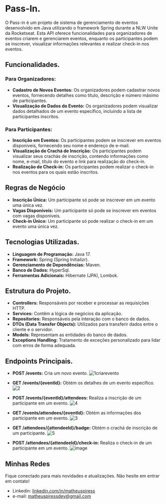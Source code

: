 # Pass-In.
O Pass-in é um projeto de sistema de gerenciamento de eventos desenvolvido em Java utilizando o framework Spring durante a NLW Unite da Rocketseat. Esta API oferece funcionalidades para organizadores de eventos criarem e gerenciarem eventos, enquanto os participantes podem se inscrever, visualizar informações relevantes e realizar check-in nos eventos.

## Funcionalidades.

### Para Organizadores:

- **Cadastro de Novos Eventos:** Os organizadores podem cadastrar novos eventos, fornecendo detalhes como título, descrição e número máximo de participantes.
- **Visualização de Dados do Evento:** Os organizadores podem visualizar dados detalhados de um evento específico, incluindo a lista de participantes inscritos.

### Para Participantes:

- **Inscrição em Eventos:** Os participantes podem se inscrever em eventos disponíveis, fornecendo seu nome e endereço de e-mail.
- **Visualização de Crachá de Inscrição:** Os participantes podem visualizar seus crachás de inscrição, contendo informações como nome, e-mail, título do evento e link para realização do check-in.
- **Realização de Check-in:** Os participantes podem realizar o check-in nos eventos para os quais estão inscritos.

## Regras de Negócio

- **Inscrição Única:** Um participante só pode se inscrever em um evento uma única vez.
- **Vagas Disponíveis:** Um participante só pode se inscrever em eventos com vagas disponíveis.
- **Check-in Único:** Um participante só pode realizar o check-in em um evento uma única vez.

## Tecnologias Utilizadas.

- **Linguagem de Programação:** Java 17.
- **Framework:** Spring (Spring Initializr).
- **Gerenciamento de Dependências:** Maven.
- **Banco de Dados:** HyperSql.
- **Ferramentas Adicionais:** Hibernate (JPA), Lombok.

## Estrutura do Projeto.

- **Controllers:** Responsáveis por receber e processar as requisições HTTP.
- **Services:** Contêm a lógica de negócios da aplicação.
- **Repositories:** Responsáveis pela interação com o banco de dados.
- **DTOs (Data Transfer Objects):** Utilizados para transferir dados entre o cliente e o servidor.
- **Models:** Representam as entidades do banco de dados.
- **Exceptions Handling:** Tratamento de exceções personalizado para lidar com erros de forma adequada.

## Endpoints Principais.

- **POST /events:** Cria um novo evento.
![1criarevento](https://github.com/matheus3pires/Pass-In_NLW/assets/87993331/8490681b-6632-44b4-8835-9dcd34c8d91e)

- **GET /events/{eventId}:** Obtém os detalhes de um evento específico.
![2](https://github.com/matheus3pires/Pass-In_NLW/assets/87993331/061cf547-8b2e-47c5-8549-dcbb95b4139b)

- **POST /events/{eventId}/attendees:** Realiza a inscrição de um participante em um evento.
![4](https://github.com/matheus3pires/Pass-In_NLW/assets/87993331/79d20652-b61e-4dae-bdba-7b8d90b25420)

- **GET /events/attendees/{eventId}:** Obtém as informações dos participante em um evento.
![3](https://github.com/matheus3pires/Pass-In_NLW/assets/87993331/dc76ca35-f077-46c4-82a0-1b9a9fad0d4c)
 
- **GET /attendees/{attendeeId}/badge:** Obtém o crachá de inscrição de um participante.
![5](https://github.com/matheus3pires/Pass-In_NLW/assets/87993331/fc36bd7d-5ff5-4a18-b442-07e9978ded24)
  
- **POST /attendees/{attendeeId}/check-in:** Realiza o check-in de um participante em um evento.
![image](https://github.com/matheus3pires/Pass-In_NLW/assets/87993331/de8a102d-05ac-4aa2-8d9b-c1d03e3ee12d)

## Minhas Redes

Fique conectado para mais novidades e atualizações. Não hesite em entrar em contato!

- Linkedin: [linkedin.com/in/matheuspiress](https://www.linkedin.com/in/matheuspiress/)
- e-mail: matheuspiressdev@gmail.com
